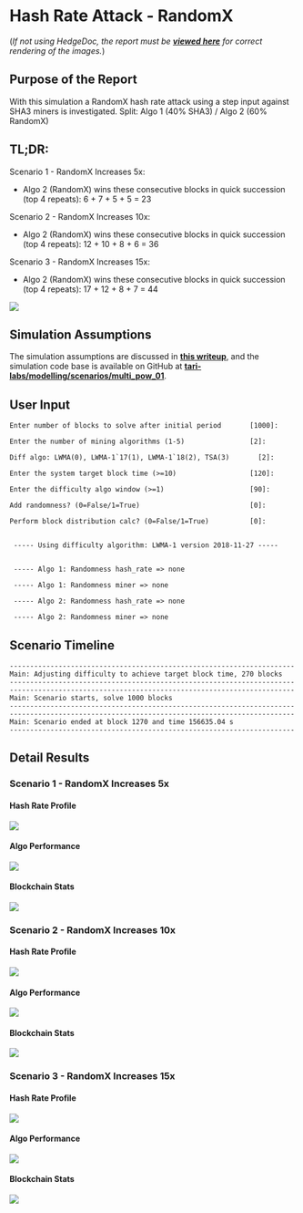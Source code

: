 # Hash Rate Attack - RandomX

(_If not using HedgeDoc, the report must be [**viewed here**](https://demo.hedgedoc.org/s/cKgrfUlG3) for correct rendering of the images._)

## Purpose of the Report

With this simulation a RandomX hash rate attack using a step input against SHA3 miners is investigated.
Split: Algo 1 (40% SHA3) / Algo 2 (60% RandomX)


## TL;DR:

Scenario 1 - RandomX Increases 5x:

- Algo 2 (RandomX) wins these consecutive blocks in quick succession (top 4 repeats): 6 + 7 + 5 + 5 = 23

Scenario 2 - RandomX Increases 10x:

- Algo 2 (RandomX) wins these consecutive blocks in quick succession (top 4 repeats): 12 + 10 + 8 + 6 = 36

Scenario 3 - RandomX Increases 15x:

- Algo 2 (RandomX) wins these consecutive blocks in quick succession (top 4 repeats): 17 + 12 + 8 + 7 = 44


![](https://s3.hedgedoc.org/demo/uploads/upload_f61cc56002c4ecebecdf3796f5f666c8.png)

## Simulation Assumptions

The simulation assumptions are discussed in [**this writeup**](https://demo.hedgedoc.org/Nux3iRE_TXSX2qH2m1KUMw), and the simulation code base is available on GitHub at [**tari-labs/modelling/scenarios/multi_pow_01**](https://github.com/tari-labs/modelling/tree/master/scenarios/multi_pow_01).

## User Input

```
Enter number of blocks to solve after initial period       [1000]: 

Enter the number of mining algorithms (1-5)                [2]: 

Diff algo: LWMA(0), LWMA-1`17(1), LWMA-1`18(2), TSA(3)       [2]: 

Enter the system target block time (>=10)                  [120]: 

Enter the difficulty algo window (>=1)                     [90]: 

Add randomness? (0=False/1=True)                           [0]: 

Perform block distribution calc? (0=False/1=True)          [0]: 


 ----- Using difficulty algorithm: LWMA-1 version 2018-11-27 -----


 ----- Algo 1: Randomness hash_rate => none

 ----- Algo 1: Randomness miner => none

 ----- Algo 2: Randomness hash_rate => none

 ----- Algo 2: Randomness miner => none
```

## Scenario Timeline

```
----------------------------------------------------------------------
Main: Adjusting difficulty to achieve target block time, 270 blocks
----------------------------------------------------------------------
----------------------------------------------------------------------
Main: Scenario starts, solve 1000 blocks
----------------------------------------------------------------------
----------------------------------------------------------------------
Main: Scenario ended at block 1270 and time 156635.04 s
----------------------------------------------------------------------
```


## Detail Results

### Scenario 1 - RandomX Increases 5x

#### Hash Rate Profile

![](https://s3.hedgedoc.org/demo/uploads/upload_fc13fdbee7b9ff0c5928a06a066b2bce.png)

#### Algo Performance

![](https://s3.hedgedoc.org/demo/uploads/upload_c5e3e3cd0b841f7bdee3fc5a36be7fcc.png)

#### Blockchain Stats

![](https://s3.hedgedoc.org/demo/uploads/upload_f5d57996221bbc75a8ab14c6d138cfd6.png)

### Scenario 2 - RandomX Increases 10x

#### Hash Rate Profile

![](https://s3.hedgedoc.org/demo/uploads/upload_62edcee9f9dedfae18fdb34c2a844b9a.png)

#### Algo Performance

![](https://s3.hedgedoc.org/demo/uploads/upload_3ba85cdd18ce39d3aadbd87d4a49a69c.png)

#### Blockchain Stats

![](https://s3.hedgedoc.org/demo/uploads/upload_415abd5ce925c71b368f56a0201a314c.png)

### Scenario 3 - RandomX Increases 15x

#### Hash Rate Profile

![](https://s3.hedgedoc.org/demo/uploads/upload_5209f4550f9976a753076f39c469b56d.png)

#### Algo Performance

![](https://s3.hedgedoc.org/demo/uploads/upload_6843beb984f83f179627a0480f2bf5ad.png)

#### Blockchain Stats

![](https://s3.hedgedoc.org/demo/uploads/upload_ddc2f89d893614dc4ecf3d7f03df7fbc.png)
